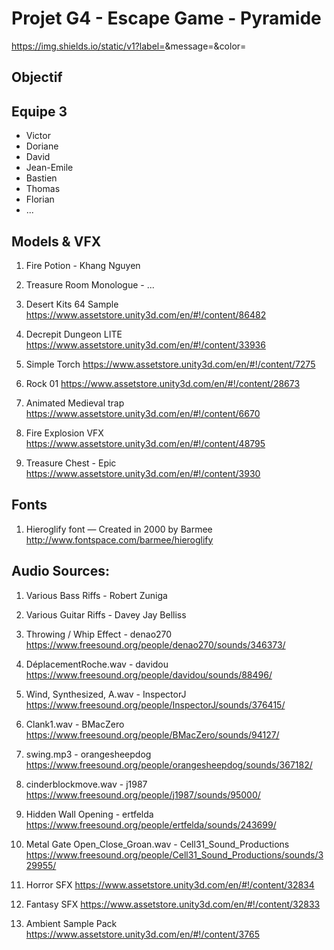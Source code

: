 # Projet G4 - Escape Game - Pyramide
https://img.shields.io/static/v1?label=<Build>&message=<UNITY>&color=<blue>
## Objectif

## Equipe 3
- Victor 
- Doriane
- David
- Jean-Emile
- Bastien
- Thomas
- Florian
- ...

## Models & VFX
1. Fire Potion - Khang Nguyen

2. Treasure Room Monologue - ...

3. Desert Kits 64 Sample
https://www.assetstore.unity3d.com/en/#!/content/86482

4. Decrepit Dungeon LITE
https://www.assetstore.unity3d.com/en/#!/content/33936

5. Simple Torch
https://www.assetstore.unity3d.com/en/#!/content/7275

6. Rock 01
https://www.assetstore.unity3d.com/en/#!/content/28673

7. Animated Medieval trap
https://www.assetstore.unity3d.com/en/#!/content/6670

8. Fire Explosion VFX
https://www.assetstore.unity3d.com/en/#!/content/48795

9. Treasure Chest - Epic
https://www.assetstore.unity3d.com/en/#!/content/3930

## Fonts
1. Hieroglify font — Created in 2000 by Barmee
http://www.fontspace.com/barmee/hieroglify

## Audio Sources:
1. Various Bass Riffs - Robert Zuniga

2. Various Guitar Riffs - Davey Jay Belliss

3. Throwing / Whip Effect - denao270
https://www.freesound.org/people/denao270/sounds/346373/

4. DéplacementRoche.wav - davidou
https://www.freesound.org/people/davidou/sounds/88496/

5. Wind, Synthesized, A.wav - InspectorJ
https://www.freesound.org/people/InspectorJ/sounds/376415/

6. Clank1.wav - BMacZero
https://www.freesound.org/people/BMacZero/sounds/94127/

7. swing.mp3 - orangesheepdog
https://www.freesound.org/people/orangesheepdog/sounds/367182/

8. cinderblockmove.wav - j1987
https://www.freesound.org/people/j1987/sounds/95000/

9. Hidden Wall Opening - ertfelda
https://www.freesound.org/people/ertfelda/sounds/243699/

10. Metal Gate Open_Close_Groan.wav - Cell31_Sound_Productions
https://www.freesound.org/people/Cell31_Sound_Productions/sounds/329955/

11. Horror SFX
https://www.assetstore.unity3d.com/en/#!/content/32834

12. Fantasy SFX
https://www.assetstore.unity3d.com/en/#!/content/32833

13. Ambient Sample Pack
https://www.assetstore.unity3d.com/en/#!/content/3765
